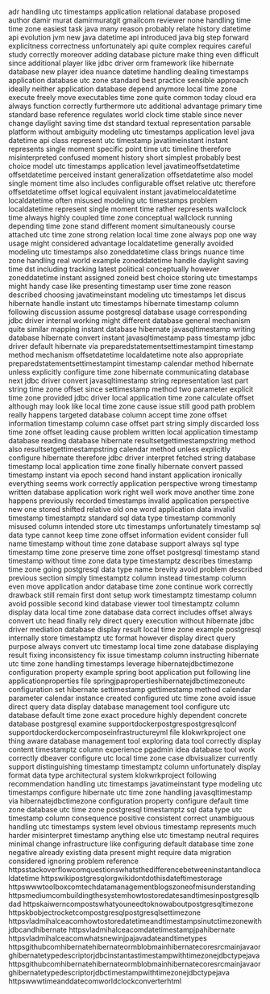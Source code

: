 adr handling utc timestamps application relational database proposed author damir murat damirmuratgit gmailcom reviewer none handling time time zone easiest task java many reason probably relate history datetime api evolution jvm new java datetime api introduced java big step forward explicitness correctness unfortunately api quite complex requires careful study correctly moreover adding database picture make thing even difficult since additional player like jdbc driver orm framework like hibernate database new player idea nuance datetime handling dealing timestamps application database utc zone standard best practice sensible approach ideally neither application database depend anymore local time zone execute freely move executables time zone quite common today cloud era always function correctly furthermore utc additional advantage primary time standard base reference regulates world clock time stable since never change daylight saving time dst standard textual representation parsable platform without ambiguity modeling utc timestamps application level java datetime api class represent utc timestamp javatimeinstant instant represents single moment specific point time utc timeline therefore misinterpreted confused moment history short simplest probably best choice model utc timestamps application level javatimeoffsetdatetime offsetdatetime perceived instant generalization offsetdatetime also model single moment time also includes configurable offset relative utc therefore offsetdatetime offset logical equivalent instant javatimelocaldatetime localdatetime often misused modeling utc timestamps problem localdatetime represent single moment time rather represents wallclock time always highly coupled time zone conceptual wallclock running depending time zone stand different moment simultaneously course attached utc time zone strong relation local time zone always pop one way usage might considered advantage localdatetime generally avoided modeling utc timestamps also zoneddatetime class brings nuance time zone handling real world example zoneddatetime handle daylight saving time dst including tracking latest political conceptually however zoneddatetime instant assigned zoneid best choice storing utc timestamps might handy case like presenting timestamp user time zone reason described choosing javatimeinstant modeling utc timestamps let discus hibernate handle instant utc timestamps hibernate timestamp column following discussion assume postgresql database usage corresponding jdbc driver internal working might different database general mechanism quite similar mapping instant database hibernate javasqltimestamp writing database hibernate convert instant javasqltimestamp pass timestamp jdbc driver default hibernate via preparedstatementsettimestampint timestamp method mechanism offsetdatetime localdatetime note also appropriate preparedstatementsettimestampint timestamp calendar method hibernate unless explicitly configure time zone hibernate communicating database next jdbc driver convert javasqltimestamp string representation last part string time zone offset since settimestamp method two parameter explicit time zone provided jdbc driver local application time zone calculate offset although may look like local time zone cause issue still good path problem really happens targeted database column accept time zone offset information timestamp column case offset part string simply discarded loss time zone offset leading cause problem written local application timestamp database reading database hibernate resultsetgettimestampstring method also resultsetgettimestampstring calendar method unless explicitly configure hibernate therefore jdbc driver interpret fetched string database timestamp local application time zone finally hibernate convert passed timestamp instant via epoch second hand instant application ironically everything seems work correctly application perspective wrong timestamp written database application work right well work move another time zone happens previously recorded timestamps invalid application perspective new one stored shifted relative old one word application data invalid timestamp timestamptz standard sql data type timestamp commonly misused column intended store utc timestamps unfortunately timestamp sql data type cannot keep time zone offset information evident consider full name timestamp without time zone database support always sql type timestamp time zone preserve time zone offset postgresql timestamp stand timestamp without time zone data type timestamptz describes timestamp time zone going postgresql data type name brevity avoid problem described previous section simply timestamptz column instead timestamp column even move application andor database time zone continue work correctly drawback still remain first dont setup work timestamptz timestamp column avoid possible second kind database viewer tool timestamptz column display data local time zone database data correct includes offset always convert utc head finally rely direct query execution without hibernate jdbc driver mediation database display result local time zone example postgresql internally store timestamptz utc format however display direct query purpose always convert utc timestamp local time zone database displaying result fixing inconsistency fix issue timestamp column instructing hibernate utc time zone handling timestamps leverage hibernatejdbctimezone configuration property example spring boot application put following line applicationproperties file springjpapropertieshibernatejdbctimezoneutc configuration set hibernate settimestamp gettimestamp method calendar parameter calendar instance created configured utc time zone avoid issue direct query data display database management tool configure utc database default time zone exact procedure highly dependent concrete database postgresql examine supportdockerpostgrespostgresqlconf supportdockerdockercomposeinfrastructureyml file klokwrkproject one thing aware database management tool exploring data tool correctly display content timestamptz column experience pgadmin idea database tool work correctly dbeaver configure utc local time zone case dbvisualizer currently support distinguishing timestamp timestamptz column unfortunately display format data type architectural system klokwrkproject following recommendation handling utc timestamps javatimeinstant type modeling utc timestamps configure hibernate utc time zone handling javasqltimestamp via hibernatejdbctimezone configuration property configure default time zone database utc time zone postgresql timestamptz sql data type utc timestamp column consequence positive consistent correct unambiguous handling utc timestamps system level obvious timestamp represents much harder misinterpret timestamp anything else utc timestamp neutral requires minimal change infrastructure like configuring default database time zone negative already existing data present might require data migration considered ignoring problem reference httpsstackoverflowcomquestionswhatsthedifferencebetweeninstantandlocaldatetime httpswikipostgresqlorgwikidontdothisdateftimestorage httpswwwtoolboxcomtechdatamanagementblogszoneofmisunderstanding httpsmediumcombuildingthesystemhowtostoredatesandtimesinpostgresqlbdad httpskaiwerncompostswhatyouneedtoknowaboutpostgresqltimezone httpskbobjectrocketcompostgresqlpostgresqlsettimezone httpsvladmihalceacomhowtostoredatetimeandtimestampsinutctimezonewithjdbcandhibernate httpsvladmihalceacomdatetimestampjpahibernate httpsvladmihalceacomwhatsnewinjpajavadateandtimetypes httpsgithubcomhibernatehibernateormblobmainhibernatecoresrcmainjavaorghibernatetypedescriptorjdbcinstantastimestampwithtimezonejdbctypejava httpsgithubcomhibernatehibernateormblobmainhibernatecoresrcmainjavaorghibernatetypedescriptorjdbctimestampwithtimezonejdbctypejava httpswwwtimeanddatecomworldclockconverterhtml